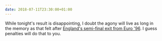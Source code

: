 ```yaml
---
date: 2018-07-11T23:30:00+01:00
---
```

While tonight's result is disappointing, I doubt the agony will live as long in the memory as that felt after [England's semi-final exit from Euro '96](https://www.youtube.com/watch?v=EIkDl3DyQJg). I guess penalties will do that to you.
